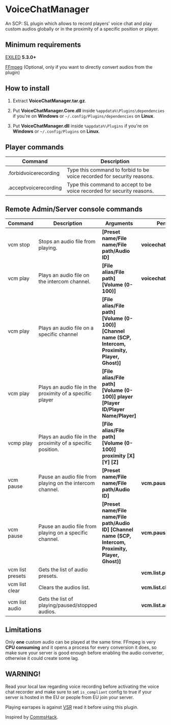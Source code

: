 # VoiceChatManager
An SCP: SL plugin which allows to record players' voice chat and play custom audios globally or in the proximity of a specific position or player.

## Minimum requirements
[EXILED](https://github.com/Exiled-Team/EXILED/releases/tag/5.3.0) **5.3.0+**

[FFmpeg](https://www.ffmpeg.org/download.html) (Optional, only if you want to directly convert audios from the plugin)

## How to install

1. Extract **VoiceChatManager.tar.gz**.

2. Put **VoiceChatManager.Core.dll** inside `%appdata%\Plugins\dependencies` if you're on **Windows** or `~/.config/Plugins/dependencies` on **Linux**.

3. Put **VoiceChatManager.dll** inside `%appdata%\Plugins` if you're on **Windows** or `~/.config/Plugins` on **Linux**.

## Player commands
| Command | Description |
| --- | --- |
| .forbidvoicerecording | Type this command to forbid to be voice recorded for security reasons. |
| .acceptvoicerecording | Type this command to accept to be voice recorded for security reasons. |

## Remote Admin/Server console commands
| Command | Description | Arguments | Permission | Example |
| --- | --- | --- | --- | --- |
| vcm stop | Stops an audio file from playing. | **[Preset name/File name/File path/Audio ID]** | **voicechatmanager.stop** | **vcm stop 0** |
| vcm play | Plays an audio file on the intercom channel. | **[File alias/File path] [Volume (0-100)]** | **voicechatmanager.play** | **vcm play C:\AmongUsMainTheme.mp3 100**|
| vcm play | Plays an audio file on a specific channel | **[File alias/File path] [Volume (0-100)] [Channel name (SCP, Intercom, Proximity, Player, Ghost)]** | | **vcm play C:\AmongUsMainTheme.mp3 100 SCP** |
| vcm play | Plays an audio file in the proximity of a specific player | **[File alias/File path] [Volume (0-100)] player [Player ID/Player Name/Player]** | | **vcm play C:\Users\Example\AmongUsMainThemeBassBoosted.mp3 100 player iopietro** |
| vcmp play | Plays an audio file in the proximity of a specific position. | **[File alias/File path] [Volume (0-100)] proximity [X] [Y] [Z]** | | **vcm play C:\Users\Example\AmongUsMainThemeBassBoosted.mp3 100 proximity 100 -50 33** |
| vcm pause | Pause an audio file from playing on the intercom channel. | **[Preset name/File name/File path/Audio ID]** | **vcm.pause** | **vcm pause 0** |
| vcm pause | Pause an audio file from playing on a specific channel. | **[Preset name/File name/File path/Audio ID] [Channel name  (SCP, Intercom, Proximity, Player, Ghost)]** | **vcm.pause** | **vcm pause Amogus player** |
| vcm list presets | Gets the list of audio presets. | | **vcm.list.presets** | |
| vcm list clear | Clears the audios list. | | **vcm.list.clear** | |
| vcm list audio | Gets the list of playing/paused/stopped audios. | | **vcm.list.audio** | |

## Limitations
Only **one** custom audio can be played at the same time.
FFmpeg is very **CPU consuming** and it opens a process for every conversion it does, so make sure your server is good enough before enabling the audio converter, otherwise it could create some lag.

## WARNING!
Read your local law regarding voice recording before activating the voice chat recorder and make sure to set `is_compliant` config to true if your server is hosted in the EU or people from EU join your server.

Playing earrapes is against [VSR](https://scpslgame.com/Verified_server_rules.pdf) read it before using this plugin.

Inspired by [CommsHack](https://github.com/VirtualBrightPlayz/CommsHack).
